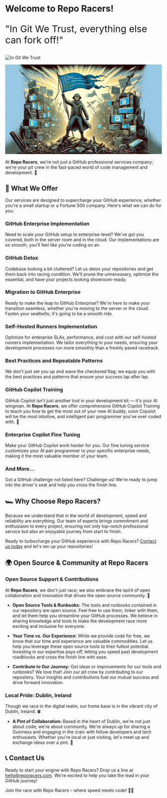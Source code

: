 
# Welcome to Repo Racers!

<p style="font-size:30px;">"In Git We Trust, everything else can fork off!"</p>

![In Git We Trust](assets/images/in_git_we_trust.webp)

![Repo Racers](https://github.com/repo-racers/.github/blob/main/profile/in_git_we_trust.webp)


At **Repo Racers**, we're not just a GitHub professional services company; we're your pit crew in the fast-paced world of code management and development. 🏁

## 🚀 What We Offer

Our services are designed to supercharge your GitHub experience, whether you're a small startup or a Fortune 500 company. Here's what we can do for you:

### GitHub Enterprise Implementation
Need to scale your GitHub setup to enterprise-level? We've got you covered, both in the server room and in the cloud. Our implementations are so smooth, you'll feel like you're coding on air.

### GitHub Detox
Codebase looking a bit cluttered? Let us detox your repositories and get them back into racing condition. We'll prune the unnecessary, optimize the essential, and have your projects looking showroom-ready.

### Migration to GitHub Enterprise
Ready to make the leap to GitHub Enterprise? We're here to make your transition seamless, whether you're moving to the server or the cloud. Fasten your seatbelts; it's going to be a smooth ride.

### Self-Hosted Runners Implementation
Optimize for enterprise SLAs, performance, and cost with our self-hosted runners implementation. We tailor everything to your needs, ensuring your development processes run more smoothly than a freshly paved racetrack.

### Best Practices and Repeatable Patterns
We don't just set you up and wave the checkered flag; we equip you with the best practices and patterns that ensure your success lap after lap.

### GitHub Copilot Training
GitHub Copilot isn't just another tool in your development kit — it's your AI wingman. At **Repo Racers**, we offer comprehensive GitHub Copilot Training to teach you how to get the most out of your new AI buddy, soon Copolot will be the most intuitive, and intelligent pair programmer you've ever coded with. 🤖 

### Enterprise Copilot Fine Tuning
Make your GitHub Copilot work harder for you. Our fine tuning service customizes your AI pair programmer to your specific enterprise needs, making it the most valuable member of your team.

### And More...
Got a GitHub challenge not listed here? Challenge us! We're ready to jump into the driver's seat and help you cross the finish line.

## 🏎️ Why Choose Repo Racers?

Because we understand that in the world of development, speed and reliability are everything. Our team of experts brings commitment and enthusiasm to every project, ensuring not only top-notch professional service but also an enjoyable journey from start to finish.

Ready to turbocharge your GitHub experience with Repo Racers? [Contact us today](#contact-us) and let's rev up your repositories!

## 🌍 Open Source & Community at Repo Racers

### Open Source Support & Contributions

At **Repo Racers**, we don't just race; we also embrace the spirit of open collaboration and innovation that drives the open source community. 🌟

- **Open Source Tools & Runbooks:** The tools and runbooks contained in our repository are open source. Feel free to use them, tinker with them, and let them help you streamline your GitHub processes. We believe in sharing knowledge and tools to make the development race more exciting and inclusive for everyone.

- **Your Time vs. Our Experience:** While we provide code for free, we know that our time and experience are valuable commodities. Let us help you leverage these open source tools to their fullest potential. Investing in our expertise pays off, letting you speed past development roadblocks and cross the finish line with ease.

- **Contribute to Our Journey:** Got ideas or improvements for our tools and runbooks? We love that! Join our pit crew by contributing to our repository. Your insights and contributions fuel our mutual success and drive forward innovation.

### Local Pride: Dublin, Ireland

Though we race in the digital realm, our home base is in the vibrant city of Dublin, Ireland. 🍀

- **A Pint of Collaboration:** Based in the heart of Dublin, we're not just about code; we're about community. We're always up for sharing a Guinness and engaging in the craic with fellow developers and tech enthusiasts. Whether you're local or just visiting, let's meet up and exchange ideas over a pint. 🍺

## 📞 Contact Us

Ready to start your engine with Repo Racers? Drop us a line at [hello@reporacers.com](mailto:hello@reporacers.com). We're excited to help you take the lead in your GitHub journey!

Join the race with Repo Racers – where speed meets code! 🚗💨
